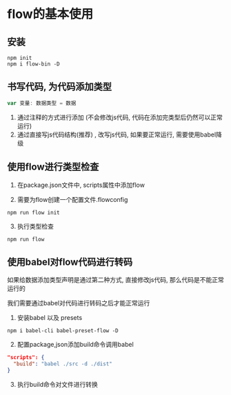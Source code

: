# flow的基本使用

## 安装

```shell
npm init
npm i flow-bin -D
```

## 书写代码, 为代码添加类型

```js
var 变量: 数据类型 = 数据
```

1. 通过注释的方式进行添加 (不会修改js代码, 代码在添加完类型后仍然可以正常运行)
2. 通过直接写js代码结构(推荐) , 改写js代码, 如果要正常运行, 需要使用babel降级

## 使用flow进行类型检查

1. 在package.json文件中, scripts属性中添加flow

2. 需要为flow创建一个配置文件.flowconfig
```shell
npm run flow init
```

3. 执行类型检查
```shell
npm run flow
```


## 使用babel对flow代码进行转码

如果给数据添加类型声明是通过第二种方式, 直接修改js代码, 那么代码是不能正常运行的 

我们需要通过babel对代码进行转码之后才能正常运行

1. 安装babel 以及 presets
```shell
npm i babel-cli babel-preset-flow -D
```

2. 配置package,json添加build命令调用babel
```json
"scripts": {
  "build": "babel ./src -d ./dist"
}
```
3. 执行build命令对文件进行转换













